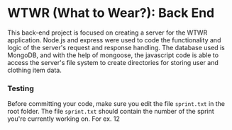 # WTWR (What to Wear?): Back End

This back-end project is focused on creating a server for the WTWR application. Node.js and express were used to code the functionality and logic of the server's request and response handling. The database used is MongoDB, and with the help of mongoose, the javascript code is able to access the server's file system to create directories for storing user and clothing item data.

### Testing

Before committing your code, make sure you edit the file `sprint.txt` in the root folder. The file `sprint.txt` should contain the number of the sprint you're currently working on. For ex. 12
